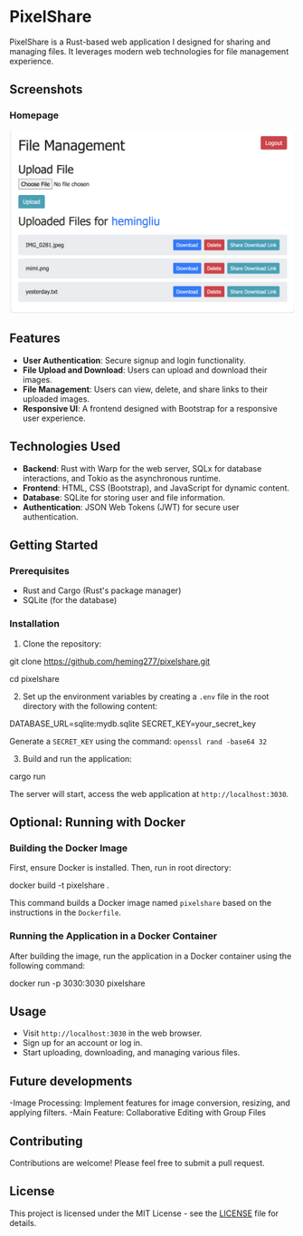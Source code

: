 # PixelShare

PixelShare is a Rust-based web application I designed for sharing and managing files. It leverages modern web technologies for file management experience.

## Screenshots

### Homepage
![Homepage Screenshot](./screenshots/home.png "Homepage of PixelShare")


## Features

- **User Authentication**: Secure signup and login functionality.
- **File Upload and Download**: Users can upload and download their images.
- **File Management**: Users can view, delete, and share links to their uploaded images.
- **Responsive UI**: A frontend designed with Bootstrap for a responsive user experience.

## Technologies Used

- **Backend**: Rust with Warp for the web server, SQLx for database interactions, and Tokio as the asynchronous runtime.
- **Frontend**: HTML, CSS (Bootstrap), and JavaScript for dynamic content.
- **Database**: SQLite for storing user and file information.
- **Authentication**: JSON Web Tokens (JWT) for secure user authentication.

## Getting Started

### Prerequisites

- Rust and Cargo (Rust's package manager)
- SQLite (for the database)

### Installation

1. Clone the repository:

git clone https://github.com/heming277/pixelshare.git

cd pixelshare

2. Set up the environment variables by creating a `.env` file in the root directory with the following content:

DATABASE_URL=sqlite:mydb.sqlite
SECRET_KEY=your_secret_key

Generate a `SECRET_KEY` using the command: `openssl rand -base64 32`

3. Build and run the application:

cargo run

The server will start, access the web application at `http://localhost:3030`.



## Optional: Running with Docker

### Building the Docker Image

First, ensure Docker is installed. Then, run in root directory:

docker build -t pixelshare .

This command builds a Docker image named `pixelshare` based on the instructions in the `Dockerfile`.

### Running the Application in a Docker Container

After building the image, run the application in a Docker container using the following command:

docker run -p 3030:3030 pixelshare

## Usage

- Visit `http://localhost:3030` in the web browser.
- Sign up for an account or log in.
- Start uploading, downloading, and managing various files.

## Future developments

-Image Processing: Implement features for image conversion, resizing, and applying filters.
-Main Feature: Collaborative Editing with Group Files 

## Contributing

Contributions are welcome! Please feel free to submit a pull request.

## License

This project is licensed under the MIT License - see the [LICENSE](LICENSE) file for details.
